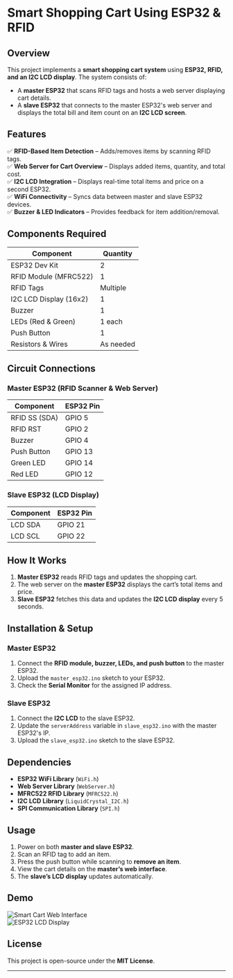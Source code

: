 # Smart Shopping Cart Using ESP32 & RFID  

## Overview  
This project implements a **smart shopping cart system** using **ESP32, RFID, and an I2C LCD display**. The system consists of:  
- A **master ESP32** that scans RFID tags and hosts a web server displaying cart details.  
- A **slave ESP32** that connects to the master ESP32's web server and displays the total bill and item count on an **I2C LCD screen**.  

## Features  
✅ **RFID-Based Item Detection** – Adds/removes items by scanning RFID tags.  
✅ **Web Server for Cart Overview** – Displays added items, quantity, and total cost.  
✅ **I2C LCD Integration** – Displays real-time total items and price on a second ESP32.  
✅ **WiFi Connectivity** – Syncs data between master and slave ESP32 devices.  
✅ **Buzzer & LED Indicators** – Provides feedback for item addition/removal.  

## Components Required  
| Component | Quantity |
|-----------|---------|
| ESP32 Dev Kit | 2 |
| RFID Module (MFRC522) | 1 |
| RFID Tags | Multiple |
| I2C LCD Display (16x2) | 1 |
| Buzzer | 1 |
| LEDs (Red & Green) | 1 each |
| Push Button | 1 |
| Resistors & Wires | As needed |

## Circuit Connections  

### Master ESP32 (RFID Scanner & Web Server)  
| Component | ESP32 Pin |
|-----------|----------|
| RFID SS (SDA) | GPIO 5 |
| RFID RST | GPIO 2 |
| Buzzer | GPIO 4 |
| Push Button | GPIO 13 |
| Green LED | GPIO 14 |
| Red LED | GPIO 12 |

### Slave ESP32 (LCD Display)  
| Component | ESP32 Pin |
|-----------|----------|
| LCD SDA | GPIO 21 |
| LCD SCL | GPIO 22 |

## How It Works  
1. **Master ESP32** reads RFID tags and updates the shopping cart.  
2. The web server on the **master ESP32** displays the cart’s total items and price.  
3. **Slave ESP32** fetches this data and updates the **I2C LCD display** every 5 seconds.  

## Installation & Setup  

### Master ESP32  
1. Connect the **RFID module, buzzer, LEDs, and push button** to the master ESP32.  
2. Upload the `master_esp32.ino` sketch to your ESP32.  
3. Check the **Serial Monitor** for the assigned IP address.  

### Slave ESP32  
1. Connect the **I2C LCD** to the slave ESP32.  
2. Update the `serverAddress` variable in `slave_esp32.ino` with the master ESP32's IP.  
3. Upload the `slave_esp32.ino` sketch to the slave ESP32.  

## Dependencies  
- **ESP32 WiFi Library** (`WiFi.h`)  
- **Web Server Library** (`WebServer.h`)  
- **MFRC522 RFID Library** (`MFRC522.h`)  
- **I2C LCD Library** (`LiquidCrystal_I2C.h`)  
- **SPI Communication Library** (`SPI.h`)  

## Usage  
1. Power on both **master and slave ESP32**.  
2. Scan an RFID tag to add an item.  
3. Press the push button while scanning to **remove an item**.  
4. View the cart details on the **master’s web interface**.  
5. The **slave’s LCD display** updates automatically.  

## Demo  
![Smart Cart Web Interface](https://your-image-url.com)  
![ESP32 LCD Display](https://your-image-url.com)  

## License  
This project is open-source under the **MIT License**.  

---
